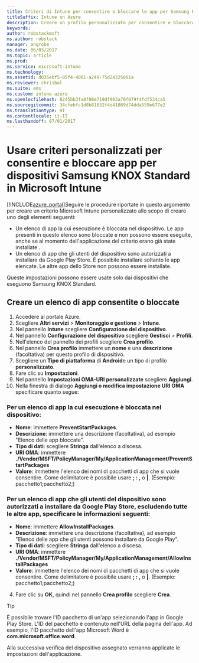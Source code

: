 ```yaml
---
title: Criteri di Intune per consentire o bloccare le app per Samsung KNOX
titleSuffix: Intune on Azure
description: Creare un profilo personalizzato per consentire e bloccare app per dispositivi Samsung KNOX Standard."
keywords: 
author: robstackmsft
ms.author: robstack
manager: angrobe
ms.date: 06/03/2017
ms.topic: article
ms.prod: 
ms.service: microsoft-intune
ms.technology: 
ms.assetid: d035ebf5-85f4-4001-a249-75d24325061a
ms.reviewer: chrisbal
ms.suite: ems
ms.custom: intune-azure
ms.openlocfilehash: 8245bb3fa8f08e719df903a70f079f4fdf534ca5
ms.sourcegitcommit: 34cfebfc1d8b81032f4d41869d74dda559e677e2
ms.translationtype: HT
ms.contentlocale: it-IT
ms.lasthandoff: 07/01/2017
---
```

# <a name="use-custom-policies-to-allow-and-block-apps-for-samsung-knox-standard-devices-in-microsoft-intune"></a>Usare criteri personalizzati per consentire e bloccare app per dispositivi Samsung KNOX Standard in Microsoft Intune
[!INCLUDE[azure_portal](./includes/azure_portal.md)]Seguire le procedure riportate in questo argomento per creare un criterio Microsoft Intune personalizzato allo scopo di creare uno degli elementi seguenti:

- Un elenco di app la cui esecuzione è bloccata nel dispositivo. Le app presenti in questo elenco sono bloccate e non possono essere eseguite, anche se al momento dell'applicazione del criterio erano già state installate .
- Un elenco di app che gli utenti del dispositivo sono autorizzati a installare da Google Play Store. È possibile installare soltanto le app elencate. Le altre app dello Store non possono essere installate.

Queste impostazioni possono essere usate solo dai dispositivi che eseguono Samsung KNOX Standard.

## <a name="create-an-allowed-or-blocked-app-list"></a>Creare un elenco di app consentite o bloccate

1. Accedere al portale Azure.
2. Scegliere **Altri servizi** > **Monitoraggio e gestione** > **Intune**.
3. Nel pannello **Intune** scegliere **Configurazione del dispositivo**.
2. Nel pannello **Configurazione del dispositivo** scegliere **Gestisci** > **Profili**.
2. Nell'elenco del pannello dei profili scegliere **Crea profilo**.
3. Nel pannello **Crea profilo** immettere un **nome** e una **descrizione** (facoltativa) per questo profilo di dispositivo.
2. Scegliere un **Tipo di piattaforma** di **Android**e un tipo di profilo **personalizzato**.
3. Fare clic su **Impostazioni**.
3. Nel pannello **Impostazioni OMA-URI personalizzate** scegliere **Aggiungi**.
4. Nella finestra di dialogo **Aggiungi o modifica impostazione URI OMA** specificare quanto segue:

### <a name="for-a-list-of-apps-that-are-blocked-from-running-on-the-device"></a>Per un elenco di app la cui esecuzione è bloccata nel dispositivo:

- **Nome**: immettere **PreventStartPackages**.
- **Descrizione**: immettere una descrizione (facoltativa), ad esempio "Elenco delle app bloccate".
-   **Tipo di dati**: scegliere **Stringa** dall'elenco a discesa.
-   **URI OMA**: immettere **./Vendor/MSFT/PolicyManager/My/ApplicationManagement/PreventStartPackages**
-   **Valore**: immettere l'elenco dei nomi di pacchetti di app che si vuole consentire. Come delimitatore è possibile usare **; : ,** o **|**. (Esempio: pacchetto1;pacchetto2;)

### <a name="for-a-list-of-apps-that-users-are-allowed-to-install-from-the-google-play-store-while-excluding-all-other-apps"></a>Per un elenco di app che gli utenti del dispositivo sono autorizzati a installare da Google Play Store, escludendo tutte le altre app, specificare le informazioni seguenti:
- **Nome**: immettere **AllowInstallPackages**.
- **Descrizione**: immettere una descrizione (facoltativa), ad esempio "Elenco delle app che gli utenti possono installare da Google Play".
- **Tipo di dati**: scegliere **Stringa** dall'elenco a discesa.
- **URI OMA**: immettere **./Vendor/MSFT/PolicyManager/My/ApplicationManagement/AllowInstallPackages**
- **Valore**: immettere l'elenco dei nomi di pacchetti di app che si vuole consentire. Come delimitatore è possibile usare **; : ,** o **|**. (Esempio: pacchetto1;pacchetto2;)

4. Fare clic su **OK**, quindi nel pannello **Crea profilo** scegliere **Crea**.

>[!TIP]
> È possibile trovare l'ID pacchetto di un'app selezionando l'app in Google Play Store. L'ID del pacchetto è contenuto nell'URL della pagina dell'app. Ad esempio, l'ID pacchetto dell'app Microsoft Word è **com.microsoft.office.word**.

Alla successiva verifica del dispositivo assegnato verranno applicate le impostazioni dell'applicazione.


<!---## Assign the custom profile--->
